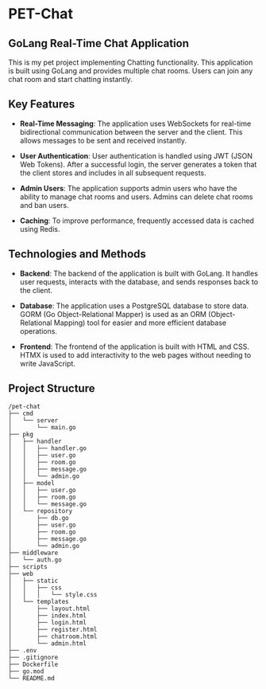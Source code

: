 # PET-Chat
## GoLang Real-Time Chat Application

This is my pet project implementing Chatting functionality. This application is built using GoLang and provides multiple chat rooms. Users can join any chat room and start chatting instantly.

## Key Features

- **Real-Time Messaging**: The application uses WebSockets for real-time bidirectional communication between the server and the client. This allows messages to be sent and received instantly.

- **User Authentication**: User authentication is handled using JWT (JSON Web Tokens). After a successful login, the server generates a token that the client stores and includes in all subsequent requests.

- **Admin Users**: The application supports admin users who have the ability to manage chat rooms and users. Admins can delete chat rooms and ban users.

- **Caching**: To improve performance, frequently accessed data is cached using Redis.

## Technologies and Methods

- **Backend**: The backend of the application is built with GoLang. It handles user requests, interacts with the database, and sends responses back to the client.

- **Database**: The application uses a PostgreSQL database to store data. GORM (Go Object-Relational Mapper) is used as an ORM (Object-Relational Mapping) tool for easier and more efficient database operations.

- **Frontend**: The frontend of the application is built with HTML and CSS. HTMX is used to add interactivity to the web pages without needing to write JavaScript.

## Project Structure

```
/pet-chat
├── cmd
│   └── server
│       └── main.go
├── pkg
│   ├── handler
│   │   ├── handler.go
│   │   ├── user.go
│   │   ├── room.go
│   │   ├── message.go
│   │   └── admin.go
│   ├── model
│   │   ├── user.go
│   │   ├── room.go
│   │   └── message.go
│   └── repository
│       ├── db.go
│       ├── user.go
│       ├── room.go
│       ├── message.go
│       └── admin.go
├── middleware
│   └── auth.go
├── scripts
├── web
│   ├── static
│   │   ├── css
│   │   │   └── style.css
│   └── templates
│       ├── layout.html
│       ├── index.html
│       ├── login.html
│       ├── register.html
│       ├── chatroom.html
│       └── admin.html
├── .env
├── .gitignore
├── Dockerfile
├── go.mod
└── README.md
```
